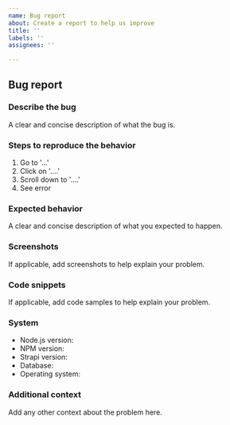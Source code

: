 ```yaml
---
name: Bug report
about: Create a report to help us improve
title: ''
labels: ''
assignees: ''

---
```


<!--
Hello 👋 Thank you for submitting an issue.

Before you start, please make sure your issue is understandable and reproducible.
To make your issue readable make sure you use valid Markdown syntax.

https://guides.github.com/features/mastering-markdown/

Please ensure you have also read and understand the contributing guide.

https://github.com/strapi/strapi/blob/master/CONTRIBUTING.md#reporting-an-issue
-->

## Bug report

### Describe the bug

A clear and concise description of what the bug is.

### Steps to reproduce the behavior

1. Go to '...'
2. Click on '....'
3. Scroll down to '....'
4. See error

### Expected behavior

A clear and concise description of what you expected to happen.

### Screenshots

If applicable, add screenshots to help explain your problem.

### Code snippets

If applicable, add code samples to help explain your problem.

### System

- Node.js version: 
- NPM version:
- Strapi version: 
- Database:
- Operating system:

### Additional context

Add any other context about the problem here.
